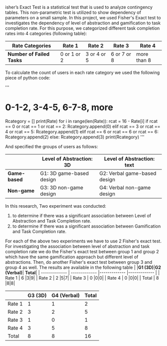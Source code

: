 isher’s Exact Test is a statistical test that is used to analyze contingency tables.
This non-parametric test is utilized to show dependency of parameters on a small sample.
In this project, we used Fisher's Exact test to investigates the dependency of level of abstraction and gamification to task completion rate.
For this purpose, we categorized different task completion rates into 4 categories (following table):


|**Rate Categories**|Rate 1|Rate 2|Rate 3|Rate 4|
| ------------- | ------------- | ------------- | ------------- |------------- |
|**Number of Failed Tasks**| 0 or 1 or 2 |3 or 4 or 5|6 or 7 or 8| more than 8|

To calculate the count of users in each rate category we used the following piece of python code:

'''
# 0-1-2, 3-4-5, 6-7-8, more
Rcategory = []
print(Rate)
for i in range(len(Rate)):
    rcat = 16 - Rate[i]
    if rcat == 0 or rcat == 1 or rcat == 2:
        Rcategory.append(0)
    elif rcat == 3 or rcat == 4 or rcat == 5:
        Rcategory.append(1)
    elif rcat == 6 or rcat == 6 or rcat == 6:
        Rcategory.append(2)
    else:
        Rcategory.append(3)
print(Rcategory)
'''

And specified the groups of users as follows:

|     |**Level of Abstraction: 3D**|**Level of Abstraction: text**|
| ------------- | ------------- | ------------- |
|**Game-based**| G1: 3D game-based design |G2: Verbal game-based design|
|**Non-game**| G3: 3D non-game design |G4: Verbal non-game design|

In this research, Two experiment was conducted:
1) to determine if there was a significant association between Level of Abstraction and Task Completion rate.
2) to determine if there was a significant association between Gamification and Task Completion rate.

For each of the above two experiments we have to use 2 Fisher's exact test. For investigating the association between level of abstraction and task completion rate we do the Fisher's exact test between group 1 and group 2 which have the same gamification approach but different level of abstractions. Then, do another Fisher's exact test between group 3 and group 4 as well. The results are available in the following table
|   |**G1 (3D)**|**G2 (Verbal)**| **Total**|
| ------------- | ------------- |------------- |------------- |
| Rate 1 | 6 |3|9|
| Rate 2 | 2 |5|7|
| Rate 3 | 0 |0|0|
| Rate 4 | 0 |0|0|
| Total  | 8 |8|8|


|   |**G3 (3D)**|**G4 (Verbal)**| **Total**|
| ------------- | ------------- |------------- |------------- |
| Rate 1 | 1 |1|2|
| Rate 2 | 3 |2|5|
| Rate 3 | 1 |0|1|
| Rate 4 | 3 |5|8|
| Total  | 8 |8|16|

